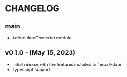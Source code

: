 # CHANGELOG

## main

-   Added dateConverter module

## v0.1.0 - (May 15, 2023)

-   Initial release with the features included in 'nepali-date'
-   Typescript support
